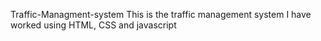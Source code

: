 Traffic-Managment-system
This is the traffic management system I have worked using HTML, CSS and  javascript
